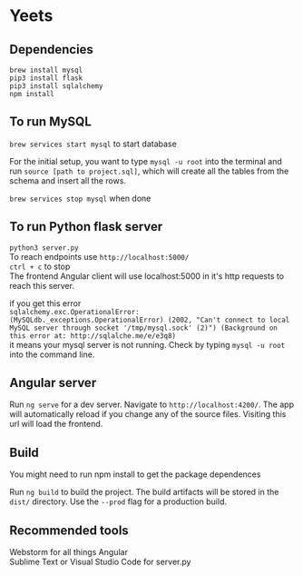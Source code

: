 # Yeets

## Dependencies
`brew install mysql`  
`pip3 install flask`  
`pip3 install sqlalchemy`  
`npm install`

## To run MySQL
`brew services start mysql` to start database  

For the initial setup, you want to type `mysql -u root` into the terminal and run `source [path to project.sql]`, which will create all the tables from the schema and insert all the rows.  

`brew services stop mysql` when done  


## To run Python flask server
`python3 server.py`  
To reach endpoints use `http://localhost:5000/`  
`ctrl + c` to stop  
The frontend Angular client will use localhost:5000 in it's http requests to reach this server.

if you get this error  
`sqlalchemy.exc.OperationalError: (MySQLdb._exceptions.OperationalError) (2002, "Can't connect to local MySQL server through socket '/tmp/mysql.sock' (2)") (Background on this error at: http://sqlalche.me/e/e3q8)`  
it means your mysql server is not running. Check by typing `mysql -u root` into the command line. 


## Angular server
Run `ng serve` for a dev server. Navigate to `http://localhost:4200/`. The app will automatically reload if you change any of the source files. Visiting this url will load the frontend. 

## Build
You might need to run npm install to get the package dependences  

Run `ng build` to build the project. The build artifacts will be stored in the `dist/` directory. Use the `--prod` flag for a production build.

## Recommended tools  
Webstorm for all things Angular  
Sublime Text or Visual Studio Code for server.py  
